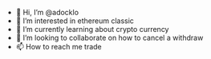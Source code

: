 - 👋 Hi, I’m @adocklo
- 👀 I’m interested in ethereum classic
- 🌱 I’m currently learning about crypto currency
- 💞️ I’m looking to collaborate on how to cancel a withdraw
- 📫 How to reach me trade

<!---
adocklo/adocklo is a ✨ special ✨ repository because its `README.md` (this file) appears on your GitHub profile.
You can click the Preview link to take a look at your changes.
--->
